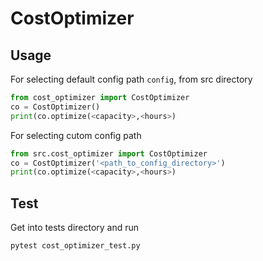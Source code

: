 # CostOptimizer

## Usage
For selecting default config path `config`, from src directory
```py
from cost_optimizer import CostOptimizer
co = CostOptimizer()
print(co.optimize(<capacity>,<hours>)
```
For selecting cutom config path
```py
from src.cost_optimizer import CostOptimizer
co = CostOptimizer('<path_to_config_directory>')
print(co.optimize(<capacity>,<hours>)
```

## Test
Get into tests directory and run
```sh
pytest cost_optimizer_test.py
```
